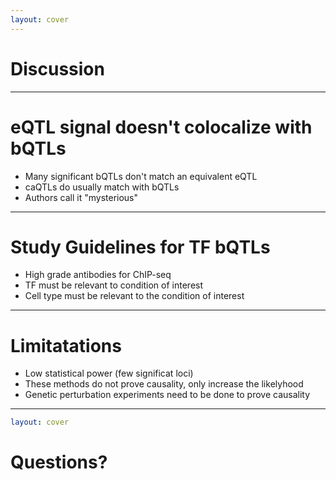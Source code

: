 ```yaml
---
layout: cover
---
```


# Discussion

---

# eQTL signal doesn't colocalize with bQTLs

- Many significant bQTLs don't match an equivalent eQTL
- caQTLs do usually match with bQTLs
- Authors call it "mysterious"

---

# Study Guidelines for TF bQTLs

- High grade antibodies for ChIP-seq
- TF must be relevant to condition of interest
- Cell type must be relevant to the condition of interest

---

# Limitatations

- Low statistical power (few significat loci)
- These methods do not prove causality, only increase the likelyhood
- Genetic perturbation experiments need to be done to prove causality

---

```yaml
layout: cover
```

# Questions?
